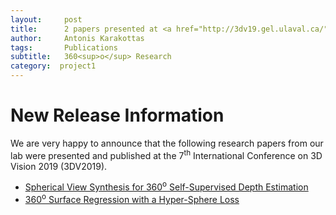 ```yaml
---
layout:     post
title:      2 papers presented at <a href="http://3dv19.gel.ulaval.ca/" target="_blank">3DV2019</a>
author:     Antonis Karakottas
tags: 		Publications
subtitle:  	360<sup>o</sup> Research
category:  project1
---
```

<!-- Start Writing Below in Markdown -->

# New Release Information
We are very happy to announce that the following research papers from our lab were presented and published at the 7<sup>th</sup> International Conference on 3D Vision 2019 (3DV2019).
<ul>
    <li>
        <a href="https://vcl3d.github.io/publications/">Spherical View Synthesis for 360<sup>o</sup> Self-Supervised Depth Estimation</a>
    </li>
    <li>
        <a href="https://vcl3d.github.io/publications/">360<sup>o</sup> Surface Regression with a Hyper-Sphere Loss</a>
    </li>
</ul>


